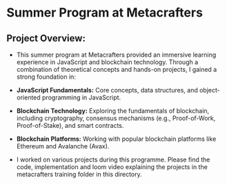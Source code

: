 # Summer Program at Metacrafters

## Project Overview:
 * This summer program at Metacrafters provided an immersive learning experience in JavaScript and blockchain technology. Through a combination of theoretical concepts and hands-on projects, I gained a strong foundation in:

* **JavaScript Fundamentals:** Core concepts, data structures, and object-oriented programming in JavaScript.
* **Blockchain Technology:** Exploring the fundamentals of blockchain, including cryptography, consensus mechanisms (e.g., Proof-of-Work, Proof-of-Stake), and smart contracts.
* **Blockchain Platforms:** Working with popular blockchain platforms like Ethereum and Avalanche (Avax).

* I worked on various projects during this programme. Please find the code, implementation and loom video explaining the projects in the metacrafters training folder in this directory.
